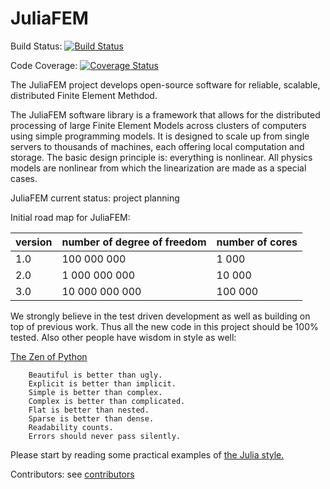 # JuliaFEM 
Build Status: [![Build Status](https://api.travis-ci.org/ovainola/JuliaFEM.svg?branch=master)](https://travis-ci.org/ovainola/JuliaFEM)

Code Coverage: [![Coverage Status](https://coveralls.io/repos/ovainola/JuliaFEM/badge.svg)](https://coveralls.io/r/ovainola/JuliaFEM)

The JuliaFEM project develops open-source software for reliable, scalable, distributed Finite Element Methdod.

The JuliaFEM software library is a framework that allows for the distributed processing of large Finite Element Models across clusters of computers using simple programming models. It is designed to scale up from single servers to thousands of machines, each offering local computation and storage. The basic design principle is: everything is nonlinear. All physics models are nonlinear from which the linearization are made as a special cases. 

JuliaFEM current status: project planning

Initial road map for JuliaFEM:

version | number of degree of freedom | number of cores
----------|-----------------------------------------|----------------------
1.0 | 100 000 000 | 1 000
2.0 | 1 000 000 000 | 10 000
3.0 | 10 000 000 000 | 100 000

We strongly believe in the test driven development as well as building on top of previous work. Thus all the new code in this project should be 100% tested. Also other people have wisdom in style as well:

[The Zen of Python](https://www.python.org/dev/peps/pep-0020/)
```
    Beautiful is better than ugly.
    Explicit is better than implicit.
    Simple is better than complex.
    Complex is better than complicated.
    Flat is better than nested.
    Sparse is better than dense.
    Readability counts.
    Errors should never pass silently.
```

Please start by reading some practical examples of [the Julia style.](http://julia.readthedocs.org/en/latest/manual/style-guide/)

Contributors: see [contributors](https://github.com/ovainola/JuliaFEM/blob/master/contributors)
